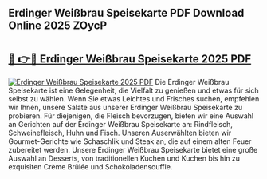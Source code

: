 ## Erdinger Weißbrau Speisekarte PDF Download Online 2025 ZOycP

# <h2><a href="http://gcctw1.nevu.top/?p=Erdinger+Wei%c3%9fbrau+Speisekarte">🔗 👉🔴 Erdinger Weißbrau Speisekarte 2025 PDF</a></h2>

[![Erdinger Weißbrau Speisekarte 2025 PDF](https://i.imgur.com/dBaPXMq.png)](http://gcctw1.nevu.top/?p=Erdinger+Wei%c3%9fbrau+Speisekarte)
Die Erdinger Weißbrau Speisekarte ist eine Gelegenheit, die Vielfalt zu genießen und etwas für sich selbst zu wählen. Wenn Sie etwas Leichtes und Frisches suchen, empfehlen wir Ihnen, unsere Salate aus unserer Erdinger Weißbrau Speisekarte zu probieren. Für diejenigen, die Fleisch bevorzugen, bieten wir eine Auswahl an Gerichten auf der Erdinger Weißbrau Speisekarte an: Rindfleisch, Schweinefleisch, Huhn und Fisch. Unseren Auserwählten bieten wir Gourmet-Gerichte wie Schaschlik und Steak an, die auf einem alten Feuer zubereitet werden. Unsere Erdinger Weißbrau Speisekarte bietet eine große Auswahl an Desserts, von traditionellen Kuchen und Kuchen bis hin zu exquisiten Crème Brûlée und Schokoladensouffle.
